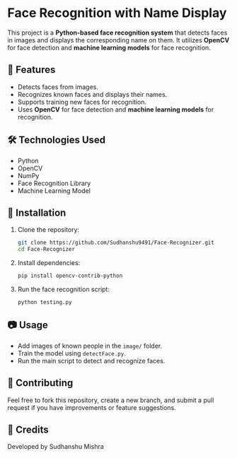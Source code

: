 # Face Recognition with Name Display

This project is a **Python-based face recognition system** that detects faces in images and displays the corresponding name on them. It utilizes **OpenCV** for face detection and **machine learning models** for face recognition.

## 🚀 Features
- Detects faces from images.
- Recognizes known faces and displays their names.
- Supports training new faces for recognition.
- Uses **OpenCV** for face detection and **machine learning models** for recognition.

## 🛠️ Technologies Used
- Python
- OpenCV
- NumPy
- Face Recognition Library 
- Machine Learning Model

## 🔧 Installation
1. Clone the repository:
   ```bash
   git clone https://github.com/Sudhanshu9491/Face-Recognizer.git
   cd Face-Recognizer
   ```
2. Install dependencies:
   ```bash
   pip install opencv-contrib-python
   ```
3. Run the face recognition script:
   ```bash
   python testing.py
   ```

## 📷 Usage
- Add images of known people in the `image/` folder.
- Train the model using `detectFace.py`.
- Run the main script to detect and recognize faces.

## 🤝 Contributing
Feel free to fork this repository, create a new branch, and submit a pull request if you have improvements or feature suggestions.

## 🌟 Credits
Developed by Sudhanshu Mishra
